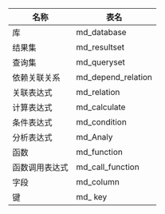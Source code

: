 名称| 表名
--- | ---
库      | md_database
结果集  | md_resultset
查询集  | md_queryset
依赖关联关系 | md_depend_relation
关联表达式 | md_relation
计算表达式 | md_calculate
条件表达式 | md_condition
分析表达式 | md_Analy
函数 | md_function
函数调用表达式 | md_call_function
字段 | md_column
键 | md_ key